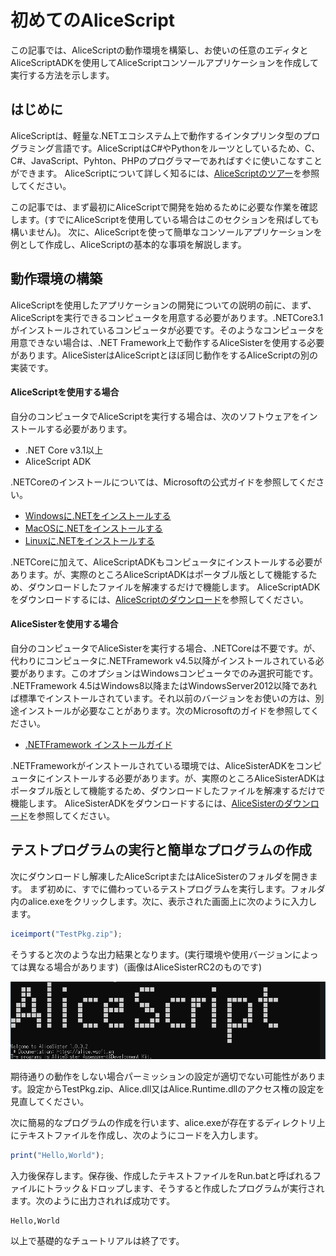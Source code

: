 # 初めてのAliceScript
この記事では、AliceScriptの動作環境を構築し、お使いの任意のエディタとAliceScriptADKを使用してAliceScriptコンソールアプリケーションを作成して実行する方法を示します。
## はじめに
AliceScriptは、軽量な.NETエコシステム上で動作するインタプリンタ型のプログラミング言語です。AliceScriptはC#やPythonをルーツとしているため、C、C#、JavaScript、Pyhton、PHPのプログラマーであればすぐに使いこなすことができます。
AliceScriptについて詳しく知るには、[AliceScriptのツアー](welcome.md)を参照してください。

この記事では、まず最初にAliceScriptで開発を始めるために必要な作業を確認します。(すでにAliceScriptを使用している場合はこのセクションを飛ばしても構いません)。
次に、AliceScriptを使って簡単なコンソールアプリケーションを例として作成し、AliceScriptの基本的な事項を解説します。

## 動作環境の構築
AliceScriptを使用したアプリケーションの開発についての説明の前に、まず、AliceScriptを実行できるコンピュータを用意する必要があります。.NETCore3.1がインストールされているコンピュータが必要です。そのようなコンピュータを用意できない場合は、.NET Framework上で動作するAliceSisterを使用する必要があります。AliceSisterはAliceScriptとほぼ同じ動作をするAliceScriptの別の実装です。
#### AliceScriptを使用する場合
自分のコンピュータでAliceScriptを実行する場合は、次のソフトウェアをインストールする必要があります。
* .NET Core v3.1以上
* AliceScript ADK

.NETCoreのインストールについては、Microsoftの公式ガイドを参照してください。
* [Windowsに.NETをインストールする](https://docs.microsoft.com/ja-jp/dotnet/core/install/windows?tabs=net50)
* [MacOSに.NETをインストールする](https://docs.microsoft.com/ja-jp/dotnet/core/install/macos)
* [Linuxに.NETをインストールする](https://docs.microsoft.com/ja-jp/dotnet/core/install/linux)

.NETCoreに加えて、AliceScriptADKもコンピュータにインストールする必要があります。が、実際のところAliceScriptADKはポータブル版として機能するため、ダウンロードしたファイルを解凍するだけで機能します。
AliceScriptADKをダウンロードするには、[AliceScriptのダウンロード](download.md)を参照してください。
#### AliceSisterを使用する場合
自分のコンピュータでAliceSisterを実行する場合、.NETCoreは不要です。が、代わりにコンピュータに.NETFramework v4.5以降がインストールされている必要があります。このオプションはWindowsコンピュータでのみ選択可能です。
.NETFramework 4.5はWindows8以降またはWindowsServer2012以降であれば標準でインストールされています。それ以前のバージョンをお使いの方は、別途インストールが必要なことがあります。次のMicrosoftのガイドを参照してください。
* [.NETFramework インストールガイド](https://docs.microsoft.com/ja-jp/dotnet/framework/install/)

.NETFrameworkがインストールされている環境では、AliceSisterADKをコンピュータにインストールする必要があります。が、実際のところAliceSisterADKはポータブル版として機能するため、ダウンロードしたファイルを解凍するだけで機能します。
AliceSisterADKをダウンロードするには、[AliceSisterのダウンロード](download.md)を参照してください。

## テストプログラムの実行と簡単なプログラムの作成

次にダウンロードし解凍したAliceScriptまたはAliceSisterのフォルダを開きます。
まず初めに、すでに備わっているテストプログラムを実行します。フォルダ内のalice.exeをクリックします。次に、表示された画面上に次のように入力します。
```js
iceimport("TestPkg.zip");
```
そうすると次のような出力結果となります。(実行環境や使用バージョンによっては異なる場合があります)（画像はAliceSisterRC2のものです)

![実行結果](media/TestProgram-Out.png)


期待通りの動作をしない場合パーミッションの設定が適切でない可能性があります。設定からTestPkg.zip、Alice.dll又はAlice.Runtime.dllのアクセス権の設定を見直してください。

次に簡易的なプログラムの作成を行います、alice.exeが存在するディレクトリ上にテキストファイルを作成し、次のようにコードを入力します。

```js
print("Hello,World");
```

入力後保存します。保存後、作成したテキストファイルをRun.batと呼ばれるファイルにトラック＆ドロップします、そうすると作成したプログラムが実行されます。次のように出力されれば成功です。

```
Hello,World
```

以上で基礎的なチュートリアルは終了です。
